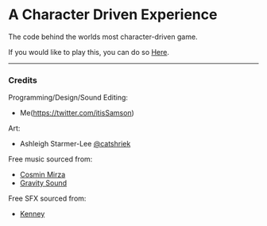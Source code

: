 # A Character Driven Experience
The code behind the worlds most character-driven game.

If you would like to play this, you can do so [Here](https://samson.itch.io/a-character-driven-experience).

---
### Credits

Programming/Design/Sound Editing:
- Me(https://twitter.com/itisSamson)

Art:
- Ashleigh Starmer-Lee [@catshriek](https://twitter.com/catshriek)

Free music sourced from:
- [Cosmin Mirza](https://cosminmirza.com/)
- [Gravity Sound](https://www.gravitysound.studio/)

Free SFX sourced from:
- [Kenney](www.kenney.nl)
